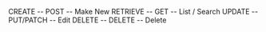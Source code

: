 CREATE -- POST -- Make New
RETRIEVE -- GET -- List / Search
UPDATE -- PUT/PATCH -- Edit
DELETE -- DELETE -- Delete